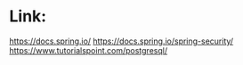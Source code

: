 # Link:
https://docs.spring.io/
https://docs.spring.io/spring-security/
https://www.tutorialspoint.com/postgresql/
